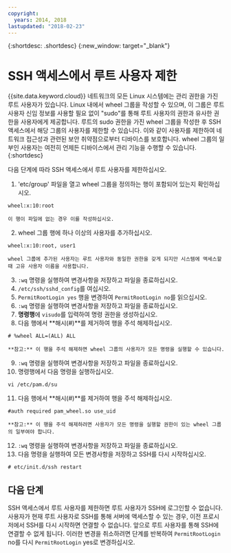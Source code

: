 ```yaml
---
copyright:
  years: 2014, 2018
lastupdated: "2018-02-23"
---
```


{:shortdesc: .shortdesc}
{:new_window: target="_blank"}

# SSH 액세스에서 루트 사용자 제한

{{site.data.keyword.cloud}} 네트워크의 모든 Linux 시스템에는 관리 권한을 가진 루트 사용자가 있습니다. Linux 내에서 wheel 그룹을 작성할 수 있으며, 이 그룹은 루트 사용자 신임 정보를 사용할 필요 없이 "sudo"를 통해 루트 사용자의 권한과 유사한 권한을 사용자에게 제공합니다. 루트의 sudo 권한을 가진 wheel 그룹을 작성한 후 SSH 액세스에서 해당 그룹의 사용자를 제한할 수 있습니다. 이와 같이 사용자를 제한하여 네트워크 접근성과 관련된 보안 취약점으로부터 디바이스를 보호합니다. wheel 그룹의 일부인 사용자는 여전히 언제든 디바이스에서 관리 기능을 수행할 수 있습니다. 
{:shortdesc}

다음 단계에 따라 SSH 액세스에서 루트 사용자를 제한하십시오.

1. 'etc/group' 파일을 열고 wheel 그룹을 정의하는 행이 포함되어 있는지 확인하십시오.
```
wheel:x:10:root
```
  
    이 행이 파일에 없는 경우 이를 작성하십시오.

2. wheel 그룹 행에 하나 이상의 사용자를 추가하십시오.
```
wheel:x:10:root, user1
```
    
    wheel 그룹에 추가된 사용자는 루트 사용자와 동일한 권한을 갖게 되지만 시스템에 액세스할 때 고유 사용자 이름을 사용합니다.
3. `:wq` 명령을 실행하여 변경사항을 저장하고 파일을 종료하십시오.
4. `/etc/ssh/sshd_config`를 여십시오.
5. `PermitRootLogin yes` 행을 변경하여 `PermitRootLogin no`를 읽으십시오.
6. `:wq` 명령을 실행하여 변경사항을 저장하고 파일을 종료하십시오.
7. **명령행**에 `visudo`를 입력하여 명령 권한을 생성하십시오.
8. 다음 행에서 **해시(#)**를 제거하여 행을 주석 해제하십시오.
```
# %wheel ALL=(ALL) ALL
```
  
    **참고:** 이 행을 주석 해제하면 wheel 그룹의 사용자가 모든 명령을 실행할 수 있습니다.
    
9. `:wq` 명령을 실행하여 변경사항을 저장하고 파일을 종료하십시오.
10. 명령행에서 다음 명령을 실행하십시오.
```
vi /etc/pam.d/su
```
  
11. 다음 행에서 **해시(#)**를 제거하여 행을 주석 해제하십시오.
```
#auth required pam_wheel.so use_uid
```

    **참고:** 이 행을 주석 해제하려면 사용자가 모든 명령을 실행할 권한이 있는 wheel 그룹의 일부여야 합니다.
12. `:wq` 명령을 실행하여 변경사항을 저장하고 파일을 종료하십시오.
13. 다음 명령을 실행하여 모든 변경사항을 저장하고 SSH를 다시 시작하십시오.
```
# etc/init.d/ssh restart
```

## 다음 단계

SSH 액세스에서 루트 사용자를 제한하면 루트 사용자가 SSH에 로그인할 수 없습니다. 사용자가 현재 루트 사용자로 SSH를 통해 서버에 액세스할 수 있는 경우, 이전 프로시저에서 SSH를 다시 시작하면 연결할 수 없습니다. 앞으로 루트 사용자를 통해 SSH에 연결할 수 없게 됩니다. 이러한 변경을 취소하려면 단계를 반복하여 `PermitRootLogin` no를 다시 `PermitRootLogin` yes로 변경하십시오.
